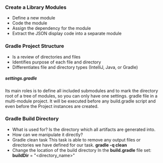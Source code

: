 ### Create a Library Modules
* Define a new module
* Code the module
* Assign the dependency for the module
* Extract the JSON display code into a separate module

### Gradle Project Structure
* Is a review of directories and files
* Identifies purpose of each file and directory
* Differentiates file and directory types (IntelliJ, Java, or Gradle)

##### settings.gradle
Its main roles is to define all included submodules and to mark the directory root of a tree of modules, so you can only have one settings. gradle file in a multi-module project.
It will be executed before any build.gradle script and even before the Project instances are created.

### Gradle Build Directory
* What is used for?
  Is the directory which all artifacts are generated into.
* How can we manipulate it directly?
* Gradle clean task
  This task is able to remove any output files or directories we have defined for our task.
  **gradle -q clean**
* Change the location of the build directory
  In the **build.gradle** file set:
  **buildDir** = "<directory_name>"